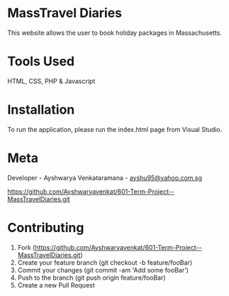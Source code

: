 # MassTravel Diaries

This website allows the user to book holiday packages in Massachusetts. 

# Tools Used
HTML, CSS, PHP & Javascript

# Installation
To run the application, please run the index.html page from Visual Studio. 

# Meta
Developer - Ayshwarya Venkataramana - ayshu95@yahoo.com.sg

https://github.com/Ayshwaryavenkat/601-Term-Project--MassTravelDiaries.git

# Contributing
1. Fork (https://github.com/Ayshwaryavenkat/601-Term-Project--MassTravelDiaries.git)
2. Create your feature branch (git checkout -b feature/fooBar)
3. Commit your changes (git commit -am 'Add some fooBar')
4. Push to the branch (git push origin feature/fooBar)
5. Create a new Pull Request
